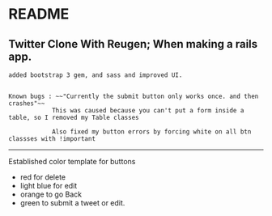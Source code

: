 # README

## Twitter Clone With Reugen; When making a rails app.
	added bootstrap 3 gem, and sass and improved UI.


	Known bugs : ~~"Currently the submit button only works once. and then crashes"~~
				This was caused because you can't put a form inside a table, so I removed my Table classes

				Also fixed my button errors by forcing white on all btn classses with !important


---

Established color template for buttons
-	red for delete
- light blue for edit
- orange to go Back
- green to submit a tweet or edit.
